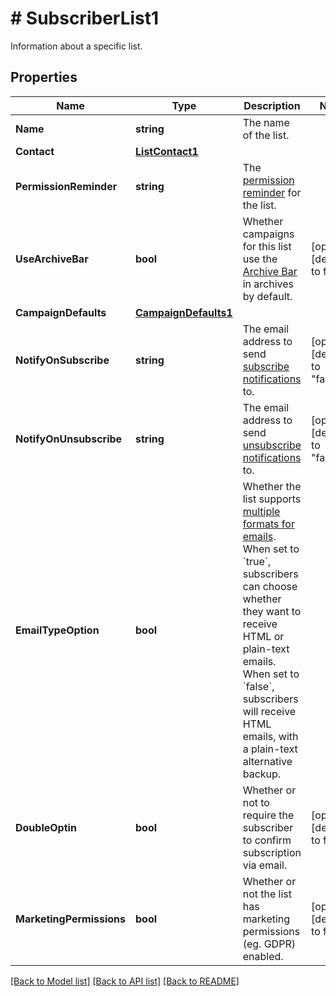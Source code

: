 # # SubscriberList1
Information about a specific list.

## Properties 


Name | Type | Description | Notes
------------ | ------------- | ------------- | -------------
**Name**| **string** | The name of the list.  |
**Contact**| [**ListContact1**](ListContact1.md) |   |
**PermissionReminder**| **string** | The [permission reminder](https://mailchimp.com/help/edit-the-permission-reminder/) for the list.  |
**UseArchiveBar**| **bool** | Whether campaigns for this list use the [Archive Bar](https://mailchimp.com/help/about-email-campaign-archives-and-pages/) in archives by default.  | [optional] [default to false]
**CampaignDefaults**| [**CampaignDefaults1**](CampaignDefaults1.md) |   |
**NotifyOnSubscribe**| **string** | The email address to send [subscribe notifications](https://mailchimp.com/help/change-subscribe-and-unsubscribe-notifications/) to.  | [optional] [default to "false"]
**NotifyOnUnsubscribe**| **string** | The email address to send [unsubscribe notifications](https://mailchimp.com/help/change-subscribe-and-unsubscribe-notifications/) to.  | [optional] [default to "false"]
**EmailTypeOption**| **bool** | Whether the list supports [multiple formats for emails](https://mailchimp.com/help/change-audience-name-defaults/). When set to &#x60;true&#x60;, subscribers can choose whether they want to receive HTML or plain-text emails. When set to &#x60;false&#x60;, subscribers will receive HTML emails, with a plain-text alternative backup.  |
**DoubleOptin**| **bool** | Whether or not to require the subscriber to confirm subscription via email.  | [optional] [default to false]
**MarketingPermissions**| **bool** | Whether or not the list has marketing permissions (eg. GDPR) enabled.  | [optional] [default to false]


[[Back to Model list]](../../README.md#models) [[Back to API list]](../../README.md#endpoints) [[Back to README]](../../README.md)

